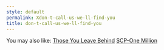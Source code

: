 ```yaml
---
style: default
permalink: Xdon-t-call-us-we-ll-find-you
title: don-t-call-us-we-ll-find-you
---
```

You may also like:
[Those You Leave Behind](http://scp-wiki.net/those-you-leave-behind)
[SCP-One Million](http://scp-wiki.net/scp-one-million)